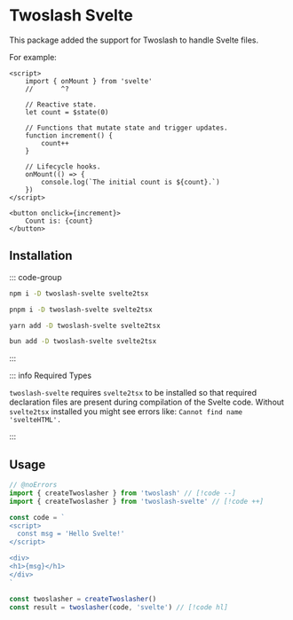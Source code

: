 # Twoslash Svelte

This package added the support for Twoslash to handle Svelte files.

For example:

```svelte svelte-check
<script>
    import { onMount } from 'svelte'
    //       ^?

    // Reactive state.
    let count = $state(0)

    // Functions that mutate state and trigger updates.
    function increment() {
        count++
    }

    // Lifecycle hooks.
    onMount(() => {
        console.log(`The initial count is ${count}.`)
    })
</script>

<button onclick={increment}>
    Count is: {count}
</button>
```

## Installation

::: code-group

```bash [npm]
npm i -D twoslash-svelte svelte2tsx
```
```bash [pnpm]
pnpm i -D twoslash-svelte svelte2tsx
```
```bash [yarn]
yarn add -D twoslash-svelte svelte2tsx
```
```bash [bun]
bun add -D twoslash-svelte svelte2tsx
```

:::

::: info Required Types

`twoslash-svelte` requires `svelte2tsx` to be installed so that required declaration files are present during compilation of the Svelte code. Without `svelte2tsx` installed you might see errors like: `Cannot find name 'svelteHTML'.`

:::

## Usage

```ts twoslash
// @noErrors
import { createTwoslasher } from 'twoslash' // [!code --]
import { createTwoslasher } from 'twoslash-svelte' // [!code ++]

const code = `
<script>
  const msg = 'Hello Svelte!'
</script>

<div>
<h1>{msg}</h1>
</div>
`

const twoslasher = createTwoslasher()
const result = twoslasher(code, 'svelte') // [!code hl]
```
